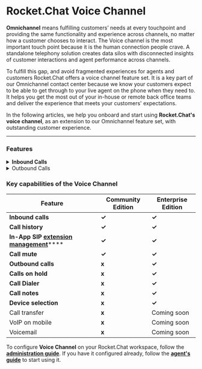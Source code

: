 # Rocket.Chat Voice Channel

**Omnichannel** means fulfilling customers’ needs at every touchpoint and providing the same functionality and experience across channels, no matter how a customer chooses to interact. The Voice channel is the most important touch point because it is the human connection people crave. A standalone telephony solution creates data silos with disconnected insights of customer interactions and agent performance across channels.

To fulfill this gap, and avoid fragmented experiences for agents and customers Rocket.Chat offers a voice channel feature set. It is a key part of our Omnichannel contact center because we know your customers expect to be able to get through to your live agent on the phone when they need to. It helps you get the most out of your in-house or remote back office teams and deliver the experience that meets your customers' expectations.

In the following articles, we help you onboard and start using **Rocket.Chat's voice channel**, as an extension to our Omnichannel feature set, with outstanding customer experience.

***

### **Features**

<details>

<summary><strong>Inbound Calls</strong></summary>

\*\*\*\*[**Inbound Calls**](voice-channel-agent-guides/how-to-take-a-call-in-rocket.chat-voice-channel.md) \*\*\*\* are great for having local visibility in various markets around the world. These calls allow you to receive calls on your business platform initiated by your customers using their mobile or landline phones.

</details>

<details>

<summary>Outbound Calls</summary>

With [**outbound calls**](voice-channel-agent-guides/how-to-initiate-an-outbound-call-as-an-agent.md), you can initiate calls toward your customers.

</details>

### Key capabilities of the Voice Channel

| Feature                                                                                                                                                                                                                         | Community Edition | Enterprise Edition |
| ------------------------------------------------------------------------------------------------------------------------------------------------------------------------------------------------------------------------------- | ----------------- | ------------------ |
| **Inbound calls**                                                                                                                                                                                                               | **✓**             | **✓**              |
| **Call history**                                                                                                                                                                                                                | **✓**             | **✓**              |
| **In-App SIP** [**extension management**](https://docs.rocket.chat/guides/rocket.chat-voice-channel/getting-started-with-voice-channel/configure-with-an-active-pbx-server/associate-agents-with-extensions-in-rocket.chat)**** | **✓**             | **✓**              |
| **Call mute**                                                                                                                                                                                                                   | **✓**             | **✓**              |
| **Outbound calls**                                                                                                                                                                                                              | **x**             | **✓**              |
| **Calls on hold**                                                                                                                                                                                                               | **x**             | **✓**              |
| **Call Dialer**                                                                                                                                                                                                                 | **x**             | **✓**              |
| **Call notes**                                                                                                                                                                                                                  | **x**             | **✓**              |
| **Device selection**                                                                                                                                                                                                            | **x**             | **✓**              |
| Call transfer                                                                                                                                                                                                                   | **x**             | Coming soon        |
| VoIP on mobile                                                                                                                                                                                                                  | **x**             | Coming soon        |
| Voicemail                                                                                                                                                                                                                       | **x**             | Coming soon        |

To configure **Voice Channel** on your Rocket.Chat workspace, follow the [**administration guide**](https://docs.rocket.chat/guides/rocket.chat-call-center/getting-started-with-call-center). If you have it configured already, follow the [**agent's guide**](https://docs.rocket.chat/guides/rocket.chat-call-center/call-center-agent-guides) to start using it.
